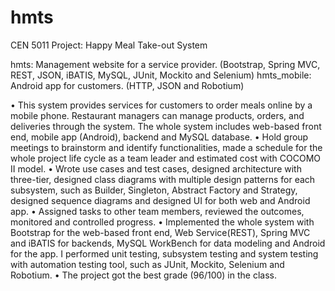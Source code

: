 # hmts
CEN 5011 Project: Happy Meal Take-out System

hmts: Management website for a service provider. (Bootstrap, Spring MVC, REST, JSON, iBATIS, MySQL, JUnit, Mockito and Selenium)
hmts_mobile: Android app for customers. (HTTP, JSON and Robotium)

• This system provides services for customers to order meals online by a mobile phone. Restaurant managers can manage products, orders, and deliveries through the system. The whole system includes web-based front end, mobile app (Android), backend and MySQL database.
• Hold group meetings to brainstorm and identify functionalities, made a schedule for the whole project life cycle as a team leader and estimated cost with COCOMO II model.
• Wrote use cases and test cases, designed architecture with three-tier, designed class diagrams with multiple design patterns for each subsystem, such as Builder, Singleton, Abstract Factory and Strategy, designed sequence diagrams and designed UI for both web and Android app.
• Assigned tasks to other team members, reviewed the outcomes, monitored and controlled progress.
• Implemented the whole system with Bootstrap for the web-based front end, Web Service(REST), Spring MVC and iBATIS for backends, MySQL WorkBench for data modeling and Android for the app. I performed unit testing, subsystem testing and system testing with automation testing tool, such as JUnit, Mockito, Selenium and Robotium.
• The project got the best grade (96/100) in the class.
